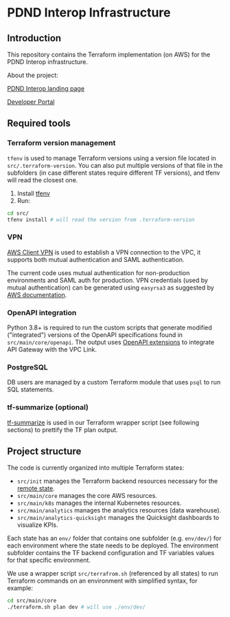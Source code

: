 # PDND Interop Infrastructure

## Introduction

This repository contains the Terraform implementation (on AWS) for the PDND Interop infrastructure.

About the project:

[PDND Interop landing page](https://interop.pagopa.it)

[Developer Portal](https://developer.pagopa.it/pdnd-interoperabilita/overview)

## Required tools

### Terraform version management

`tfenv` is used to manage Terraform versions using a version file located in `src/.terraform-version`.
You can also put multiple versions of that file in the subfolders (in case different states require different TF versions), and tfenv will read the closest one.

1. Install [tfenv](https://github.com/tfutils/tfenv)
2. Run:
```bash
cd src/
tfenv install # will read the version from .terraform-version
```

### VPN 

[AWS Client VPN](https://aws.amazon.com/vpn/client-vpn-download) is used to establish a VPN connection to the VPC, it supports both mutual authentication and SAML authentication.

The current code uses mutual authentication for non-production environments and SAML auth for production.
VPN credentials (used by mutual authentication) can be generated using `easyrsa3` as suggested by [AWS documentation](https://docs.aws.amazon.com/vpn/latest/clientvpn-admin/client-auth-mutual-enable.html).

### OpenAPI integration

Python 3.8+ is required to run the custom scripts that generate modified ("integrated") versions of the OpenAPI specifications found in `src/main/core/openapi`.
The output uses [OpenAPI extensions](https://docs.aws.amazon.com/apigateway/latest/developerguide/api-gateway-swagger-extensions.html) to integrate API Gateway with the VPC Link.

### PostgreSQL

DB users are managed by a custom Terraform module that uses `psql` to run SQL statements.

### tf-summarize (optional)

[tf-summarize](https://github.com/dineshba/tf-summarize) is used in our Terraform wrapper script (see following sections) to prettify the TF plan output.

## Project structure

The code is currently organized into multiple Terraform states:

- `src/init` manages the Terraform backend resources necessary for the [remote state](https://developer.hashicorp.com/terraform/language/backend/s3).
- `src/main/core` manages the core AWS resources.
- `src/main/k8s` manages the internal Kubernetes resources.
- `src/main/analytics` manages the analytics resources (data warehouse).
- `src/main/analytics-quicksight` manages the Quicksight dashboards to visualize KPIs.

Each state has an `env/` folder that contains one subfolder (e.g. `env/dev/`) for each environment where the state needs to be deployed.
The environment subfolder contains the TF backend configuration and TF variables values for that specific environment.

We use a wrapper script `src/terrafrom.sh` (referenced by all states) to run Terraform commands on an environment with simplified syntax, for example:
```bash
cd src/main/core
./terraform.sh plan dev # will use ./env/dev/
```







